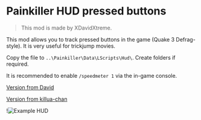 # Painkiller HUD pressed buttons

> This mod is made by XDavidXtreme.

This mod allows you to track pressed buttons in the game (Quake 3 Defrag-style). It is very useful for trickjump movies.

Copy the file to `..\Painkiller\Data\LScripts\Hud\`. Create folders if required.

It is recommended to enable `/speedmeter 1` via the in-game console.

[Version from David](https://github.com/t3r6/pkdocs/blob/main/code/david/HUD.lua)

[Version from killua-chan](https://github.com/t3r6/pkdocs/blob/main/code/killua/HUD.lua)

!![Example HUD](../../../img/hud/pk-pressed-buttons.jpg "Pressed Buttons")
